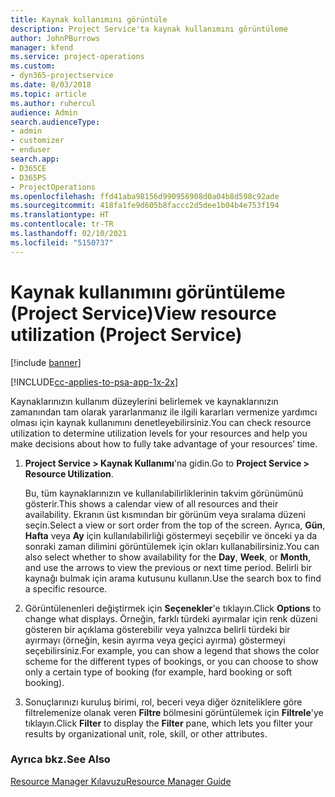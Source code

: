 ```yaml
---
title: Kaynak kullanımını görüntüle
description: Project Service'ta kaynak kullanımını görüntüleme
author: JohnPBurrows
manager: kfend
ms.service: project-operations
ms.custom:
- dyn365-projectservice
ms.date: 8/03/2018
ms.topic: article
ms.author: ruhercul
audience: Admin
search.audienceType:
- admin
- customizer
- enduser
search.app:
- D365CE
- D365PS
- ProjectOperations
ms.openlocfilehash: ffd41aba98156d990956908d0a04b8d598c92ade
ms.sourcegitcommit: 418fa1fe9d605b8faccc2d5dee1b04b4e753f194
ms.translationtype: HT
ms.contentlocale: tr-TR
ms.lasthandoff: 02/10/2021
ms.locfileid: "5150737"
---
```

# <a name="view-resource-utilization-project-service"></a><span data-ttu-id="8bd11-103">Kaynak kullanımını görüntüleme (Project Service)</span><span class="sxs-lookup"><span data-stu-id="8bd11-103">View resource utilization (Project Service)</span></span>

[!include [banner](../includes/psa-now-project-operations.md)]

[!INCLUDE[cc-applies-to-psa-app-1x-2x](../includes/cc-applies-to-psa-app-1x-2x.md)]

<span data-ttu-id="8bd11-104">Kaynaklarınızın kullanım düzeylerini belirlemek ve kaynaklarınızın zamanından tam olarak yararlanmanız ile ilgili kararları vermenize yardımcı olması için kaynak kullanımını denetleyebilirsiniz.</span><span class="sxs-lookup"><span data-stu-id="8bd11-104">You can check resource utilization to determine utilization levels for your resources and help you make decisions about how to fully take advantage of your resources’ time.</span></span>  
  
1. <span data-ttu-id="8bd11-105">**Project Service > Kaynak Kullanımı**'na gidin.</span><span class="sxs-lookup"><span data-stu-id="8bd11-105">Go to **Project Service > Resource Utilization**.</span></span> 

     <span data-ttu-id="8bd11-106">Bu, tüm kaynaklarınızın ve kullanılabilirliklerinin takvim görünümünü gösterir.</span><span class="sxs-lookup"><span data-stu-id="8bd11-106">This shows a calendar view of all resources and their availability.</span></span> <span data-ttu-id="8bd11-107">Ekranın üst kısmından bir görünüm veya sıralama düzeni seçin.</span><span class="sxs-lookup"><span data-stu-id="8bd11-107">Select a view or sort order from the top of the screen.</span></span> <span data-ttu-id="8bd11-108">Ayrıca, **Gün**, **Hafta** veya **Ay** için kullanılabilirliği göstermeyi seçebilir ve önceki ya da sonraki zaman dilimini görüntülemek için okları kullanabilirsiniz.</span><span class="sxs-lookup"><span data-stu-id="8bd11-108">You can also select whether to show availability for the **Day**, **Week**, or **Month**, and use the arrows to view the previous or next time period.</span></span> <span data-ttu-id="8bd11-109">Belirli bir kaynağı bulmak için arama kutusunu kullanın.</span><span class="sxs-lookup"><span data-stu-id="8bd11-109">Use the search box to find a specific resource.</span></span>      
  
2. <span data-ttu-id="8bd11-110">Görüntülenenleri değiştirmek için **Seçenekler**'e tıklayın.</span><span class="sxs-lookup"><span data-stu-id="8bd11-110">Click **Options** to change what displays.</span></span> <span data-ttu-id="8bd11-111">Örneğin, farklı türdeki ayırmalar için renk düzeni gösteren bir açıklama gösterebilir veya yalnızca belirli türdeki bir ayırmayı (örneğin, kesin ayırma veya geçici ayırma) göstermeyi seçebilirsiniz.</span><span class="sxs-lookup"><span data-stu-id="8bd11-111">For example, you can show a legend that shows the color scheme for the different types of bookings, or you can choose to show only a certain type of booking (for example, hard booking or soft booking).</span></span>  

3. <span data-ttu-id="8bd11-112">Sonuçlarınızı kuruluş birimi, rol, beceri veya diğer özniteliklere göre filtrelemenize olanak veren **Filtre** bölmesini görüntülemek için **Filtrele**'ye tıklayın.</span><span class="sxs-lookup"><span data-stu-id="8bd11-112">Click **Filter** to display the **Filter** pane, which lets you filter your results by organizational unit, role, skill, or other attributes.</span></span>  
  
### <a name="see-also"></a><span data-ttu-id="8bd11-113">Ayrıca bkz.</span><span class="sxs-lookup"><span data-stu-id="8bd11-113">See Also</span></span>  
 [<span data-ttu-id="8bd11-114">Resource Manager Kılavuzu</span><span class="sxs-lookup"><span data-stu-id="8bd11-114">Resource Manager Guide</span></span>](../psa/resource-manager-guide.md)
